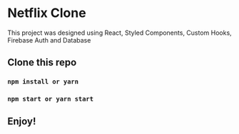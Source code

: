 # Netflix Clone

This project was designed using React, Styled Components, Custom Hooks, Firebase Auth and Database

## Clone this repo

### `npm install or yarn`

### `npm start or yarn start`

## Enjoy!
